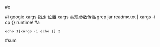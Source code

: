 #o

#i
google xargs 指定 位置
xargs 实现参数传递
grep jar readme.txt | xargs -i cp {} runtime/
#a
```
echo 1|xargs -i echo {} 2
```
#sum

